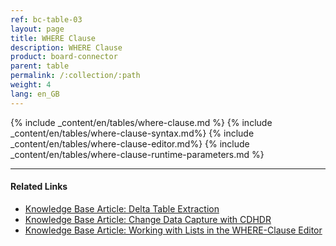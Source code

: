 ```yaml
---
ref: bc-table-03
layout: page
title: WHERE Clause
description: WHERE Clause
product: board-connector
parent: table
permalink: /:collection/:path
weight: 4
lang: en_GB
---
```


{% include _content/en/tables/where-clause.md %}
{% include _content/en/tables/where-clause-syntax.md%}
{% include _content/en/tables/where-clause-editor.md%}
{% include _content/en/tables/where-clause-runtime-parameters.md %}

**** 
#### Related Links
- [Knowledge Base Article: Delta Table Extraction](https://kb.theobald-software.com/xtract-universal/delta-table-extraction)
- [Knowledge Base Article: Change Data Capture with CDHDR](https://kb.theobald-software.com/xtract-universal/change-data-capture-with-cdhdr)
- [Knowledge Base Article: Working with Lists in the WHERE-Clause Editor](https://kb.theobald-software.com/xtract-universal/where-clause-editor-lists)